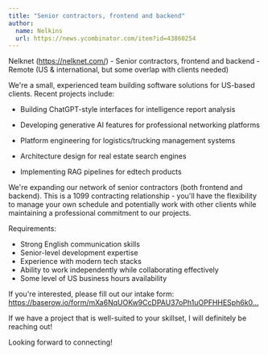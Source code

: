 ```yaml
---
title: "Senior contractors, frontend and backend"
author:
  name: Nelkins
  url: https://news.ycombinator.com/item?id=43860254
---
```

Nelknet (<a href="https:&#x2F;&#x2F;nelknet.com&#x2F;" rel="nofollow">https:&#x2F;&#x2F;nelknet.com&#x2F;</a>) - Senior contractors, frontend and backend - Remote (US &amp; international, but some overlap with clients needed)

We&#x27;re a small, experienced team building software solutions for US-based clients. Recent projects include:

- Building ChatGPT-style interfaces for intelligence report analysis

- Developing generative AI features for professional networking platforms

- Platform engineering for logistics&#x2F;trucking management systems

- Architecture design for real estate search engines

- Implementing RAG pipelines for edtech products

We&#x27;re expanding our network of senior contractors (both frontend and backend). This is a 1099 contracting relationship - you&#x27;ll have the flexibility to manage your own schedule and potentially work with other clients while maintaining a professional commitment to our projects.

Requirements:
- Strong English communication skills
- Senior-level development expertise
- Experience with modern tech stacks
- Ability to work independently while collaborating effectively
- Some level of US business hours availability

If you&#x27;re interested, please fill out our intake form: <a href="https:&#x2F;&#x2F;baserow.io&#x2F;form&#x2F;mXa6NqUOKw9CcDPAU37oPh1uOPFHHESph6k0QqKgTts" rel="nofollow">https:&#x2F;&#x2F;baserow.io&#x2F;form&#x2F;mXa6NqUOKw9CcDPAU37oPh1uOPFHHESph6k0...</a>

If we have a project that is well-suited to your skillset, I will definitely be reaching out!

Looking forward to connecting!
<JobApplication />
